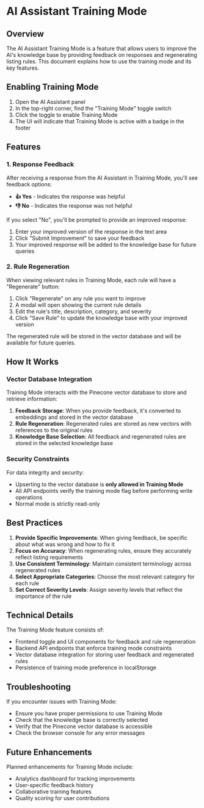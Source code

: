 # AI Assistant Training Mode

## Overview

The AI Assistant Training Mode is a feature that allows users to improve the AI's knowledge base by providing feedback on responses and regenerating listing rules. This document explains how to use the training mode and its key features.

## Enabling Training Mode

1. Open the AI Assistant panel
2. In the top-right corner, find the "Training Mode" toggle switch
3. Click the toggle to enable Training Mode
4. The UI will indicate that Training Mode is active with a badge in the footer

## Features

### 1. Response Feedback

After receiving a response from the AI Assistant in Training Mode, you'll see feedback options:

- **👍 Yes** - Indicates the response was helpful
- **👎 No** - Indicates the response was not helpful

If you select "No", you'll be prompted to provide an improved response:

1. Enter your improved version of the response in the text area
2. Click "Submit Improvement" to save your feedback
3. Your improved response will be added to the knowledge base for future queries

### 2. Rule Regeneration

When viewing relevant rules in Training Mode, each rule will have a "Regenerate" button:

1. Click "Regenerate" on any rule you want to improve
2. A modal will open showing the current rule details
3. Edit the rule's title, description, category, and severity
4. Click "Save Rule" to update the knowledge base with your improved version

The regenerated rule will be stored in the vector database and will be available for future queries.

## How It Works

### Vector Database Integration

Training Mode interacts with the Pinecone vector database to store and retrieve information:

1. **Feedback Storage**: When you provide feedback, it's converted to embeddings and stored in the vector database
2. **Rule Regeneration**: Regenerated rules are stored as new vectors with references to the original rules
3. **Knowledge Base Selection**: All feedback and regenerated rules are stored in the selected knowledge base

### Security Constraints

For data integrity and security:

- Upserting to the vector database is **only allowed in Training Mode**
- All API endpoints verify the training mode flag before performing write operations
- Normal mode is strictly read-only

## Best Practices

1. **Provide Specific Improvements**: When giving feedback, be specific about what was wrong and how to fix it
2. **Focus on Accuracy**: When regenerating rules, ensure they accurately reflect listing requirements
3. **Use Consistent Terminology**: Maintain consistent terminology across regenerated rules
4. **Select Appropriate Categories**: Choose the most relevant category for each rule
5. **Set Correct Severity Levels**: Assign severity levels that reflect the importance of the rule

## Technical Details

The Training Mode feature consists of:

- Frontend toggle and UI components for feedback and rule regeneration
- Backend API endpoints that enforce training mode constraints
- Vector database integration for storing user feedback and regenerated rules
- Persistence of training mode preference in localStorage

## Troubleshooting

If you encounter issues with Training Mode:

- Ensure you have proper permissions to use Training Mode
- Check that the knowledge base is correctly selected
- Verify that the Pinecone vector database is accessible
- Check the browser console for any error messages

## Future Enhancements

Planned enhancements for Training Mode include:

- Analytics dashboard for tracking improvements
- User-specific feedback history
- Collaborative training features
- Quality scoring for user contributions 